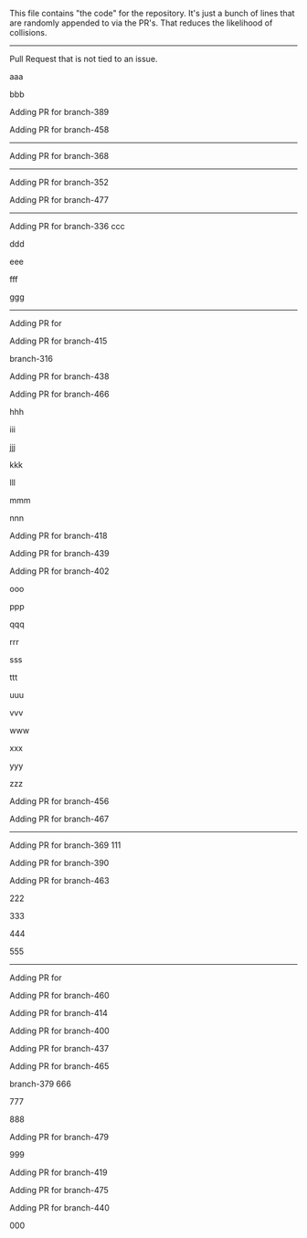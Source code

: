 This file contains "the code" for the repository. It's just a bunch of lines that are randomly appended to via the PR's. That reduces the likelihood of collisions.

---

Pull Request that is not tied to an issue.

aaa

bbb




Adding PR for branch-389


Adding PR for branch-458




---
Adding PR for
branch-368

---
Adding PR for
branch-352


Adding PR for branch-477



---
Adding PR for
branch-336
ccc

ddd

eee

fff

ggg

---
Adding PR for


Adding PR for branch-415


branch-316


Adding PR for branch-438



Adding PR for branch-466




hhh

iii

jjj

kkk

lll

mmm

nnn





Adding PR for branch-418



Adding PR for branch-439



Adding PR for branch-402


ooo

ppp

qqq

rrr

sss

ttt

uuu

vvv

www

xxx

yyy

zzz



Adding PR for branch-456




Adding PR for branch-467



---
Adding PR for
branch-369
111


Adding PR for branch-390



Adding PR for branch-463




222

333

444

555


---
Adding PR for






Adding PR for branch-460


Adding PR for branch-414


Adding PR for branch-400




Adding PR for branch-437


Adding PR for branch-465




branch-379
666

777

888


Adding PR for branch-479



999


Adding PR for branch-419


Adding PR for branch-475





Adding PR for branch-440




000
